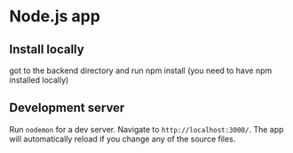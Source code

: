 # Node.js app

## Install locally
got to the backend directory and run npm install (you need to have npm installed locally)

## Development server

Run `nodemon` for a dev server. Navigate to `http://localhost:3000/`. The app will automatically reload if you change any of the source files.


